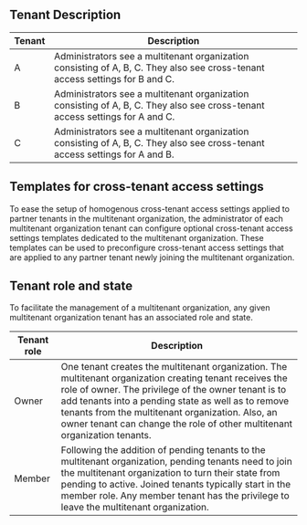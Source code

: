 ## Tenant Description

| Tenant | Description |
| ------ | ----------- |
| A      | Administrators see a multitenant organization consisting of A, B, C. They also see cross-tenant access settings for B and C. |
| B      | Administrators see a multitenant organization consisting of A, B, C. They also see cross-tenant access settings for A and C. |
| C      | Administrators see a multitenant organization consisting of A, B, C. They also see cross-tenant access settings for A and B. |

## Templates for cross-tenant access settings

To ease the setup of homogenous cross-tenant access settings applied to partner tenants in the multitenant organization, the administrator of each multitenant organization tenant can configure optional cross-tenant access settings templates dedicated to the multitenant organization. These templates can be used to preconfigure cross-tenant access settings that are applied to any partner tenant newly joining the multitenant organization.

## Tenant role and state

To facilitate the management of a multitenant organization, any given multitenant organization tenant has an associated role and state.

| Tenant role | Description |
| ----------- | ----------- |
| Owner       | One tenant creates the multitenant organization. The multitenant organization creating tenant receives the role of owner. The privilege of the owner tenant is to add tenants into a pending state as well as to remove tenants from the multitenant organization. Also, an owner tenant can change the role of other multitenant organization tenants. |
| Member      | Following the addition of pending tenants to the multitenant organization, pending tenants need to join the multitenant organization to turn their state from pending to active. Joined tenants typically start in the member role. Any member tenant has the privilege to leave the multitenant organization. |